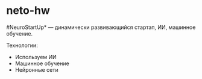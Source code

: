 # neto-hw

#NeuroStartUp* — динамически развивающийся стартап, ИИ, машинное обучение.

Технологии:
* Используем ИИ
* Машинное обучение
* Нейронные сети